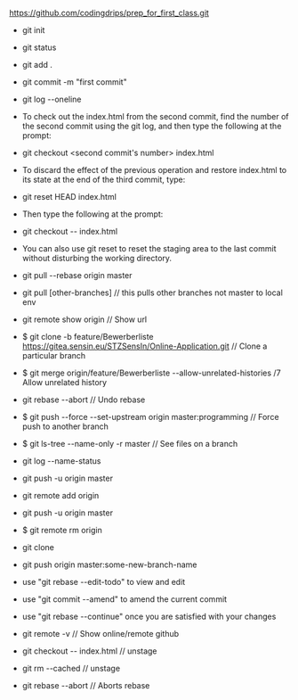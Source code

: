 https://github.com/codingdrips/prep_for_first_class.git

 * git init
 
 * git status
 
 * git add .
 
 * git commit -m "first commit"
 
 * git log --oneline

 * To check out the index.html from the second commit, find the number of
    the second commit using the git log, and then   type the following at the prompt:
 
 * git checkout <second commit's number> index.html

 * To discard the effect of the previous operation
  and restore index.html to its state at the end of the third commit, type:
 
 * git reset HEAD index.html
 
 * Then type the following at the prompt:
 
 * git checkout -- index.html
 
 * You can also use git reset to reset the staging area to the last commit without disturbing the working directory.
 
 * git pull --rebase origin master
  
 * git pull [other-branches] // this pulls other branches not master to local env 
 
 * git remote show origin // Show url
 
 * $ git clone -b feature/Bewerberliste https://gitea.sensin.eu/STZSensIn/Online-Application.git // Clone a particular branch
 
 * $ git merge origin/feature/Bewerberliste  --allow-unrelated-histories /7 Allow unrelated history
 
 *  git rebase --abort // Undo rebase
 
 * $ git push --force --set-upstream origin master:programming // Force push to another branch
 
 * $ git ls-tree --name-only -r master // See files on a branch
 * git log --name-status
 
 *  git push -u origin master
 
 * git remote add origin <repository URL>
 
 * git push -u origin master
 
 * $ git remote rm origin
 
 * git clone <repository URL>
 
 * git push origin master:some-new-branch-name
 
 * use "git rebase --edit-todo" to view and edit
 
 * use "git commit --amend" to amend the current commit
 
 * use "git rebase --continue" once you are satisfied with your changes
 
 * git remote -v // Show online/remote github

* git checkout -- index.html // unstage

* git rm --cached <filename> // unstage

* git rebase --abort // Aborts rebase
